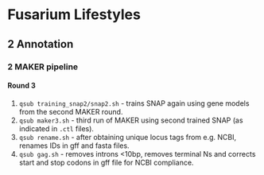 # Fusarium Lifestyles

## 2 Annotation
### 2 MAKER pipeline
#### Round 3

1. `qsub training_snap2/snap2.sh` - trains SNAP again using gene models from the second MAKER round.
2. `qsub maker3.sh` - third run of MAKER using second trained SNAP (as indicated in `.ctl` files).
3. `qsub rename.sh` - after obtaining unique locus tags from e.g. NCBI, renames IDs in gff and fasta files.
4. `qsub gag.sh` - removes introns <10bp, removes terminal Ns and corrects start and stop codons in gff file for NCBI compliance.
